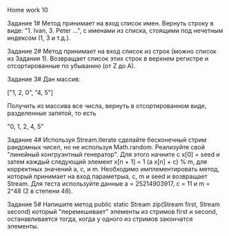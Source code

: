 Home work 10

Задание 1#
Метод принимает на вход список имен. Вернуть строку в виде: "1. Ivan, 3. Peter ...", с именами из списка, стоящими 
под нечетным индексом (1, 3 и т.д.).

Задание 2#
Метод принимает на вход список из строк (можно список из Задания 1). Возвращает список этих строк в верхнем регистре 
и отсортированные по убыванию (от Z до А).

Задание 3#
Дан массив:

["1, 2, 0", "4, 5"]

Получить из массива все числа, вернуть в отсортированном виде, разделенные запятой, то есть

"0, 1, 2, 4, 5"

Задание 4#
Используя Stream.iterate сделайте бесконечный стрим рандомных чисел, но не используя Math.random. Реализуйте свой 
"линейный конгруэнтный генератор". Для этого начните с x[0] = seed и затем каждый следующий элемент 
x[n + 1] = 1 (a x[n] + c) % m, для корректных значений a, c, и m. Необходимо имплементировать метод, который принимает 
на вход параметрыa, c, m и seed и возвращает Stream<Long>. Для теста используйте данные a = 25214903917, 
c = 11 и m = 2^48 (2 в степени 48).

Задание 5#
Напишите метод public static <T> Stream<T> zip(Stream<T> first, Stream<T> second) который "перемешивает" элементы из 
стримов first и second, останавливается тогда, когда у одного из стримов закончатся элементы.
